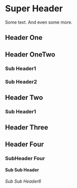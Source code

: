 # Super Header
Some text. And even some more.
## Header One
## Header OneTwo
### Sub Header1
### Sub Header2
## Header Two
### Sub Header1
## Header Three
## Header Four
### SubHeader Four
#### Sub Sub Header
###### Sub Sub Header6
